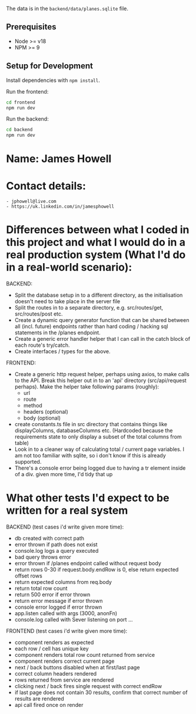 The data is in the `backend/data/planes.sqlite` file.

## Prerequisites

- Node >= v18
- NPM >= 9

## Setup for Development

Install dependencies with ```npm install```.

Run the frontend:
```bash
cd frontend
npm run dev
```

Run the backend:
```bash
cd backend
npm run dev
```

# Name: James Howell

# Contact details:
    - jphowell@live.com
    - https://uk.linkedin.com/in/jamesphowell

# Differences between what I coded in this project and what I would do in a real production system (What I'd do in a real-world scenario):

BACKEND:
- Split the database setup in to a different directory, as the initialisation doesn't need to take place in the server file
- Split the routes in to a separate directory, e.g. src/routes/get, src/routes/post etc.
- Create a dynamic query generator function that can be shared between all (incl. future) endpoints rather than hard coding / hacking sql statements in the /planes endpoint.
- Create a generic error handler helper that I can call in the catch block of each route's try/catch.
- Create interfaces / types for the above.

FRONTEND:
- Create a generic http request helper, perhaps using axios, to make calls to the API. Break this helper out in to an 'api' directory (src/api/request perhaps). Make the helper take following params (roughly):
    - url
    - route
    - method
    - headers (optional)
    - body (optional)
- create constants.ts file in src directory that contains things like displayColumns, databaseColumns etc. (Hardcoded because the requirements state to only display a subset of the total columns from table)
- Look in to a cleaner way of calculating total / current page variables. I am not too familiar with sqlite, so i don't know if this is already supported.
- There's a console error being logged due to having a tr element inside of a div. given more time, I'd tidy that up

# What other tests I'd expect to be written for a real system
BACKEND (test cases i'd write given more time):
- db created with correct path
- error thrown if path does not exist
- console.log logs a query executed
- bad query throws error
- error thrown if /planes endpoint called without request body
- return rows 0-30 if request.body.endRow is 0, else return expected offset rows
- return expected columns from req.body
- return total row count
- return 500 error if error thrown
- return error message if error thrown
- console error logged if error thrown
- app.listen called with args (3000, anonFn)
- console.log called with Sever listening on port ...

FRONTEND (test cases i'd write given more time):
- component renders as expected
- each row / cell has unique key
- component renders total row count returned from service
- component renders correct current page
- next / back buttons disabled when at first/last page
- correct column headers rendered
- rows returned from service are rendered
- clicking next / back fires single request with correct endRow
- if last page does not contain 30 results, confirm that correct number of results are rendered
- api call fired once on render
